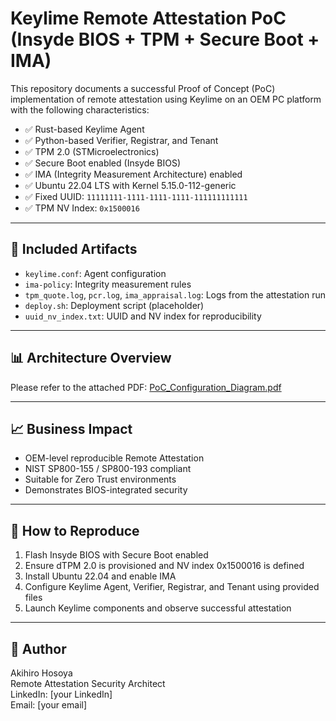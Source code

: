 # Keylime Remote Attestation PoC (Insyde BIOS + TPM + Secure Boot + IMA)

This repository documents a successful Proof of Concept (PoC) implementation of remote attestation using Keylime on an OEM PC platform with the following characteristics:

- ✅ Rust-based Keylime Agent
- ✅ Python-based Verifier, Registrar, and Tenant
- ✅ TPM 2.0 (STMicroelectronics)
- ✅ Secure Boot enabled (Insyde BIOS)
- ✅ IMA (Integrity Measurement Architecture) enabled
- ✅ Ubuntu 22.04 LTS with Kernel 5.15.0-112-generic
- ✅ Fixed UUID: `11111111-1111-1111-1111-111111111111`
- ✅ TPM NV Index: `0x1500016`

---

## 📂 Included Artifacts

- `keylime.conf`: Agent configuration
- `ima-policy`: Integrity measurement rules
- `tpm_quote.log`, `pcr.log`, `ima_appraisal.log`: Logs from the attestation run
- `deploy.sh`: Deployment script (placeholder)
- `uuid_nv_index.txt`: UUID and NV index for reproducibility

---

## 📊 Architecture Overview

Please refer to the attached PDF:
[PoC_Configuration_Diagram.pdf](PoC_Configuration_Diagram.pdf)

---

## 📈 Business Impact

- OEM-level reproducible Remote Attestation
- NIST SP800-155 / SP800-193 compliant
- Suitable for Zero Trust environments
- Demonstrates BIOS-integrated security

---

## 🔧 How to Reproduce

1. Flash Insyde BIOS with Secure Boot enabled
2. Ensure dTPM 2.0 is provisioned and NV index 0x1500016 is defined
3. Install Ubuntu 22.04 and enable IMA
4. Configure Keylime Agent, Verifier, Registrar, and Tenant using provided files
5. Launch Keylime components and observe successful attestation

---

## 👤 Author

Akihiro Hosoya  
Remote Attestation Security Architect  
LinkedIn: [your LinkedIn]  
Email: [your email]
